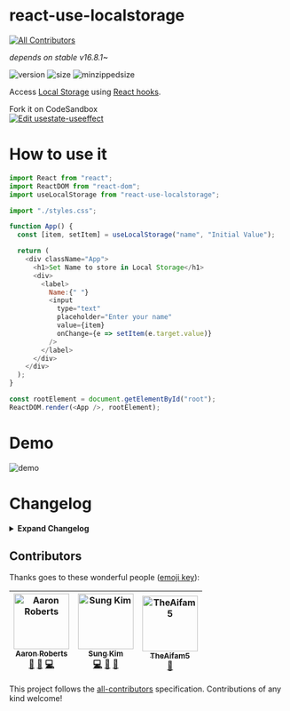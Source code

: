 # react-use-localstorage
[![All Contributors](https://img.shields.io/badge/all_contributors-3-orange.svg?style=flat-square)](#contributors)

_depends on stable v16.8.1~_

![version](https://img.shields.io/npm/v/react-use-localstorage.svg?style=flat-square)
![size](https://img.shields.io/bundlephobia/min/react-use-localstorage.svg?style=flat-square)
![minzippedsize](https://img.shields.io/bundlephobia/minzip/react-use-localstorage.svg?style=flat-square)

Access [Local Storage](https://developer.mozilla.org/en-US/docs/Web/API/Window/localStorage) using [React hooks](https://reactjs.org/docs/hooks-intro.html).

Fork it on CodeSandbox  
[![Edit usestate-useeffect](https://codesandbox.io/static/img/play-codesandbox.svg)](https://codesandbox.io/s/09xj95vxl)


# How to use it

```javascript
import React from "react";
import ReactDOM from "react-dom";
import useLocalStorage from "react-use-localstorage";

import "./styles.css";

function App() {
  const [item, setItem] = useLocalStorage("name", "Initial Value");

  return (
    <div className="App">
      <h1>Set Name to store in Local Storage</h1>
      <div>
        <label>
          Name:{" "}
          <input
            type="text"
            placeholder="Enter your name"
            value={item}
            onChange={e => setItem(e.target.value)}
          />
        </label>
      </div>
    </div>
  );
}

const rootElement = document.getElementById("root");
ReactDOM.render(<App />, rootElement);
```

# Demo

![demo](react-use-localstorage.gif)

# Changelog

<details>
<summary><b>Expand Changelog</b></summary>

2.4.1
- Added `useLocalStorage` return type explicitly to generate correct `index.d.ts` typing file.

2.4.0
- Added TypeScript typings as suggested by @TheAifam5 in Issue #9

2.3.0
- Fixed a bug where initial value is returned all the time #7 by @lilasquared 🙏

2.2.0
- Sets initial value in local storage

2.1.0
- Can optionally pass an initial value
- This is to prevent form field from being uncontrolled.

2.0.0
- Breaking change - `setItem` doesn't require `key`

1.1.1
- Updated to React v16.8.1, which contains the patched Hooks

1.1.0
- Updated dev dependency version

1.0.0  
- Updated to React v16.8.0, which contains the stable Hooks

0.0.6
- Changed the language from JavaScript to TypeScript
- It has minimized the distribution file greatly
</details>

## Contributors

Thanks goes to these wonderful people ([emoji key](https://github.com/all-contributors/all-contributors#emoji-key)):

<!-- ALL-CONTRIBUTORS-LIST:START - Do not remove or modify this section -->
<!-- prettier-ignore -->
| [<img src="https://avatars3.githubusercontent.com/u/3036779?v=4" width="100px;" alt="Aaron Roberts"/><br /><sub><b>Aaron Roberts</b></sub>](https://github.com/lilasquared)<br />[🤔](#ideas-lilasquared "Ideas, Planning, & Feedback") [🐛](https://github.com/dance2die/react-use-localstorage/issues?q=author%3Alilasquared "Bug reports") [💻](https://github.com/dance2die/react-use-localstorage/commits?author=lilasquared "Code") | [<img src="https://avatars1.githubusercontent.com/u/8465237?v=4" width="100px;" alt="Sung Kim"/><br /><sub><b>Sung Kim</b></sub>](https://twitter.com/dance2die)<br />[💻](https://github.com/dance2die/react-use-localstorage/commits?author=dance2die "Code") [🐛](https://github.com/dance2die/react-use-localstorage/issues?q=author%3Adance2die "Bug reports") [📖](https://github.com/dance2die/react-use-localstorage/commits?author=dance2die "Documentation") | [<img src="https://avatars3.githubusercontent.com/u/2192274?v=4" width="100px;" alt="TheAifam5"/><br /><sub><b>TheAifam5</b></sub>](https://theaifam5.eu/)<br />[🤔](#ideas-TheAifam5 "Ideas, Planning, & Feedback") |
| :---: | :---: | :---: |
<!-- ALL-CONTRIBUTORS-LIST:END -->

This project follows the [all-contributors](https://github.com/all-contributors/all-contributors) specification. Contributions of any kind welcome!